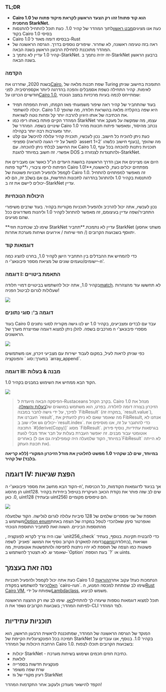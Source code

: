 ### TL;DR

* **Cairo 1.0 הוא קוד פתוח! זהו רק הצעד הראשון לקראת מיקוד פתוח של מחסנית StarkNet.**
* כעת אנו מציגים[מבט ראשון](https://github.com/starkware-libs/cairo)לתוך המהדר של קהיר 1.0. כעת תוכל להתחיל להתנסות בקוד Cairo 1.0 בסיסי
* Cairo 1.0 בבסיסו דומה מאוד ל-Rust
* ראה בזה טעימה ראשונה, לא שחרור. שיפורים נוספים בדרך. הגרסה הראשונה של המהדר מתוכננת לתחילת הרבעון הראשון בשנה הבאה.
* קהיר 1.0 עדיין לא נתמך ב-StarkNet. זה יהיה נתמך ב-StarkNet ברבעון הראשון בשנה הבאה.

### הקדמה

בשנת 2020, שחררנו את[Cairo](https://eprint.iacr.org/2021/1063.pdf), שפת תכנות מלאה של Turing התומכת בחישוב שניתן לאימות. קהיר התחילה כשפת אסמבלים והפכה בהדרגה ליותר אקספרסיבית. לפני חודשיים הכרזנו על[Cairo 1.0](https://medium.com/starkware/cairo-1-0-aa96eefb19a0), שמתייחס לכמה בעיות מרכזיות במצב הנוכחי:

* בעוד שהתחביר של קהיר ראה שיפור משמעותי מאז הקמתו, חווית המפתח תמיד יכולה להשתפר. Cairo 1.0 היא שפה בהקלדה מלאה בהשראת חלודה, מה שהופך את הכתיבה של אותו היגיון להרבה יותר קל ופחות נוטה לשגיאות.
* המהדר הקיים פותח באותו ריפו כמו StarkNet עצמו, מה שמקשה על מעקב אחר שינויים בשפה. המהדר של Cairo 1.0 נכתב מהיסוד, ומאפשר פיתוח תכונות מהיר יותר ומעורבות רבה יותר בקהילה.
* כעת ניתן להוכיח כל חישוב. נכון לעכשיו, תוכנית קהיר עלולה להיכשל עם קלט ספציפי (למשל על ידי הגעה להוראה \`assert 1=2\` בענף חישוב כלשהו), מה שהופך את החישוב לבלתי ניתן להוכחה. עם Cairo 1.0, תוכניות ניתנות להוכחה בכל ענף אפשרי. זה חשוב במיוחד להגנת DOS ולהתנגדות לצנזורה ב-StarkNet.

היום אנו מציינים את אבן הדרך הראשונה בהשגת היעדים הנ"ל כאשר אנו מעבירים את הפיתוח לריפו ציבורי, ו**קוד פתוח Cairo 1.0!**מפתחים יכולים כעת, לראשונה, לקמפל ולהפעיל תוכניות פשוטות של Cairo 1.0. זה מאפשר למפתחים להתחיל להתנסות בקהיר 1.0 ולהתרגל בהדרגה לתכונות החדשות, גם אם בשלב זה, הם לא יכולים ליישם את זה ב-StarkNet עדיין.

### היכולות הנוכחיות

נכון לעכשיו, אתה יכול להרכיב ולהפעיל תוכניות מקוריות בקהיר. בעוד שרבים משיפורי התחביר/שפה עדיין בעיצומם, זה מאפשר להתרגל לקהיר 1.0 וליהנות משדרוגים ככל שהם מגיעים.

**שימו לב שכתיבת חוזי StarkNet עדיין לא נתמכת.**תחביר StarkNet (משתני אחסון / חוזי שיחות / אירועים ושיחות מערכת אחרות) יתווסף בשבועות הקרובים.

### דוגמאות קוד

כדי להמחיש את ההבדלים בין התחביר הישן לקהיר 1.0, בחרנו להציג כמה יישומים/טעמים שונים של מציאת מספר פיבונאצ'י ה-n'.

### דוגמה I: התאמת ביטויים

בקהיר 1.0, אתה יכול להשתמש בביטויים דמויי חלודה[match](https://doc.rust-lang.org/rust-by-example/flow_control/match.html?highlight=match#match). לא תחששו עוד מהצהרות שעלולות לגרום לביטול הפניה!

![](/assets/code01.png)

### דוגמה ב': סוגי נתונים

בעוד Cairo 0 עבד עם לבדים ומצביעים, בקהיר 1.0 יש לנו גישה מקורית לסוגי נתונים מורכבים בשפה. להלן ניתן למצוא דוגמה שמייצרת מערך של n מספרי פיבונאצ'י הראשונים.

![](/assets/code02.png)

כפי שניתן לראות לעיל, במקום לעבוד ישירות עם מצביעי זיכרון, אנו משתמשים במערך::<felt>סוג \` והפונקציה \`array_append\`.

### דוגמה III: מבנה & בעלות

הקוד הבא ממחיש את השימוש במבנים בקהיר 1.0.

![](/assets/code03.png)

> הפיסקה הבאה מיועדת ל-Rustaceans בקרב הקהל. Cairo 1.0 מנהל את הזיכרון בצורה דומה לחלודה. בפרט, הוא משתמש במושגים של[בעלות והשאלה](https://doc.rust-lang.org/book/ch04-01-what-is-ownership.html). לפיכך, על ידי גישה לחבר במבנה \`FibResult\` (במקרה זה, \`result.value\`), העברנו את \`result\`, מה שאומר שאם לא ניתן להעתיק את FibResult, אנחנו לא יכולים גש אליו שוב ב-\`result.index\`. כדי להתגבר על זה, אנו מוסיפים את התכונה \`#\[derive(Copy)]\` מסוג \`FibResult\`. בגרסאות עתידיות, נוסיף פירוק אוטומטי עבור מבנים. זה יאפשר העברת בעלות על חבר אחד מבלי לגעת באחרים (במיוחד, הקוד שלמעלה היה קומפילציה גם אם ל\`FibResult\` לא הייתה את תכונת העתק).

**במיוחד, שים לב שקהיר 1.0 מפשט לחלוטין את מודל הזיכרון המקורי (ללא קריאה בלבד) של קהיר.**

## דוגמה IV: הפצת שגיאות

הקוד הבא מחשב את מספר פיבונאצ'י ה-n', אך בניגוד לדוגמאות הקודמות, כל הכניסות הן מהסוג uint128. שים לב שזה פותר את נקודת הכאב העיקרית בטיפול ביחידות בקהיר 0. כאן, uint128 (ובעתיד uint256) הם טיפוסים מקומיים.

![](/assets/0_s8bhjf_ade3carmi.png)

תוספת של שני מספרים שלמים של 128 סיביות עלולה לגרום לגלישה. הקוד שלמעלה משתמש ב[Option enum](https://doc.rust-lang.org/rust-by-example/std/option.html)ואופרטור סימן שאלה[](https://doc.rust-lang.org/rust-by-example/std/result/question_mark.html)כדי לטפל במקרה של הצפה באחת מהתוספות הביניים. השווה זאת לתחביר התוספת הנוכחי</a>

, שבו היה צריך לקרוא לפונקציה \`unit256_check\` כדי להבטיח תקינות. בנוסף, בעתיד הקרוב נוסיף את המושג \`פאניק\` לשפה (בדומה למאקרו[panic](https://doc.rust-lang.org/rust-by-example/std/panic.html)בחלודה), ושגיאות פשוטות כמו הצפה של תוספת לא יהיו ניתנות לתפיסה ולהתפשטות אוטומטית, מה שאומר ש. לא תצטרך להשתמש ב-\`Option\` או \`?\` בעת הוספת uints.</p> 



## נסה זאת בעצמך

כעת אתה יכול לקמפל ולהפעיל תוכניות Cairo 1.0 הנתמכות כעת! עקוב אחר[ההוראות האלה](https://github.com/starkware-libs/cairo/tree/main/crates/cairo-lang-runner)כיצד להשתמש בפקודה \`cairo-run\`. שימו לב שמתחת למכסה המנוע, ה[Rust Cairo VM](https://github.com/lambdaclass/cairo-rs), שפותח על ידי[Lambdaclass](https://lambdaclass.com/), משמש לביצוע.

תוכל למצוא דוגמאות נוספות שיעזרו לך להתחיל[כאן](https://github.com/starkware-libs/cairo2/tree/main/examples). שימו לב שזו רק ההצצה הראשונה לפיתוח המהדר; בשבועות הקרובים נשפר את ה-CLI לצד המהדר.



## תוכניות עתידיות

המוקד של הגרסה הראשונה של המהדר, שמתוכננת לראשית הרבעון הראשון, הוא תמיכה בכל הפונקציונליות הקיימת של StarkNet בקהיר 1.0. בנוסף, אנו עובדים על הרחבת היכולות של המהדר Cairo 1.0. בשבועות הקרובים תוכלו לצפות:

* יכולות StarkNet - כתיבת חוזים חכמים ושימוש בשיחות מערכת.
* לולאות
* פונקציות חדשות בספרייה
* שרת שפה משופר
* רעיון מקורי של גז StarkNet

הקפד להישאר מעודכן ולעקוב אחר התקדמות המהדר!